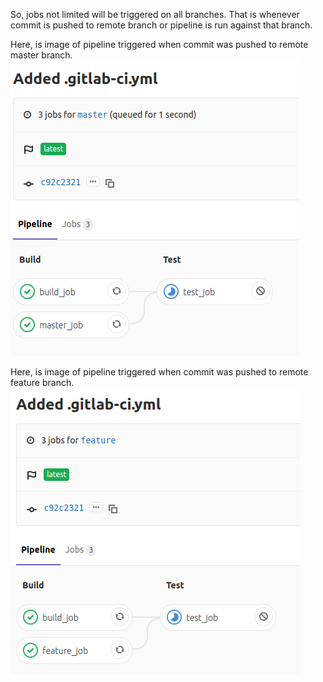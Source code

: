 So, jobs not limited will be triggered on all branches. That is whenever commit is pushed to remote branch or pipeline is run against that branch.

Here, is image of pipeline triggered when commit was pushed to remote master branch.
![](./master_pipeline.png)

Here, is image of pipeline triggered when commit was pushed to remote feature branch.
![](./feature_pipeline.png)
